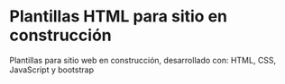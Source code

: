 # Plantillas HTML para sitio en construcción
Plantillas para sitio web en construcción, desarrollado con: HTML, CSS, JavaScript y bootstrap

